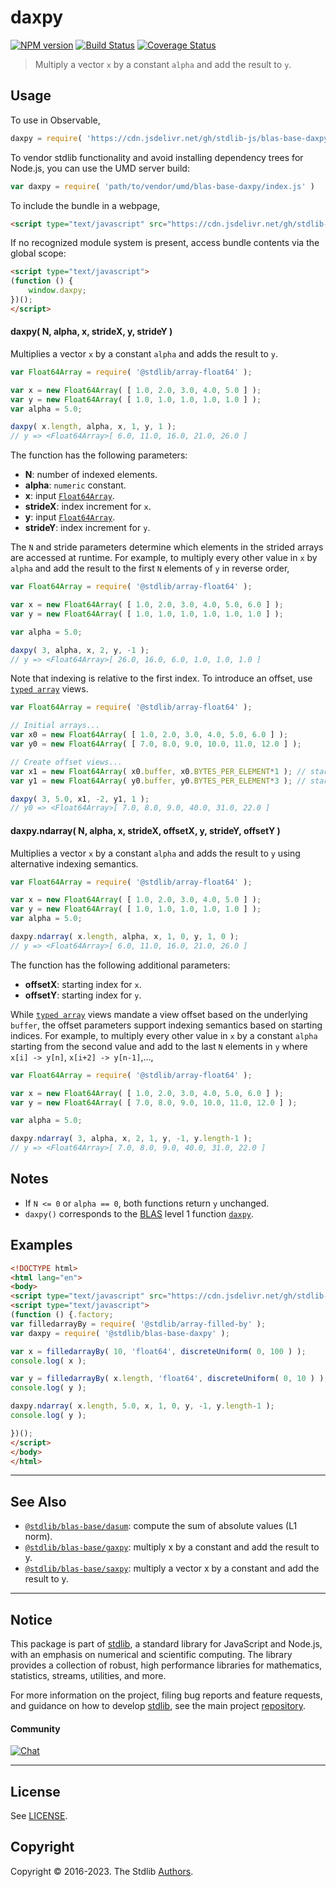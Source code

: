 <!--

@license Apache-2.0

Copyright (c) 2018 The Stdlib Authors.

Licensed under the Apache License, Version 2.0 (the "License");
you may not use this file except in compliance with the License.
You may obtain a copy of the License at

   http://www.apache.org/licenses/LICENSE-2.0

Unless required by applicable law or agreed to in writing, software
distributed under the License is distributed on an "AS IS" BASIS,
WITHOUT WARRANTIES OR CONDITIONS OF ANY KIND, either express or implied.
See the License for the specific language governing permissions and
limitations under the License.

-->

# daxpy

[![NPM version][npm-image]][npm-url] [![Build Status][test-image]][test-url] [![Coverage Status][coverage-image]][coverage-url] <!-- [![dependencies][dependencies-image]][dependencies-url] -->

> Multiply a vector `x` by a constant `alpha` and add the result to `y`.



<section class="usage">

## Usage

To use in Observable,

```javascript
daxpy = require( 'https://cdn.jsdelivr.net/gh/stdlib-js/blas-base-daxpy@umd/browser.js' )
```

To vendor stdlib functionality and avoid installing dependency trees for Node.js, you can use the UMD server build:

```javascript
var daxpy = require( 'path/to/vendor/umd/blas-base-daxpy/index.js' )
```

To include the bundle in a webpage,

```html
<script type="text/javascript" src="https://cdn.jsdelivr.net/gh/stdlib-js/blas-base-daxpy@umd/browser.js"></script>
```

If no recognized module system is present, access bundle contents via the global scope:

```html
<script type="text/javascript">
(function () {
    window.daxpy;
})();
</script>
```

#### daxpy( N, alpha, x, strideX, y, strideY )

Multiplies a vector `x` by a constant `alpha` and adds the result to `y`.

```javascript
var Float64Array = require( '@stdlib/array-float64' );

var x = new Float64Array( [ 1.0, 2.0, 3.0, 4.0, 5.0 ] );
var y = new Float64Array( [ 1.0, 1.0, 1.0, 1.0, 1.0 ] );
var alpha = 5.0;

daxpy( x.length, alpha, x, 1, y, 1 );
// y => <Float64Array>[ 6.0, 11.0, 16.0, 21.0, 26.0 ]
```

The function has the following parameters:

-   **N**: number of indexed elements.
-   **alpha**: `numeric` constant.
-   **x**: input [`Float64Array`][mdn-float64array].
-   **strideX**: index increment for `x`.
-   **y**: input [`Float64Array`][mdn-float64array].
-   **strideY**: index increment for `y`.

The `N` and stride parameters determine which elements in the strided arrays are accessed at runtime. For example, to multiply every other value in `x` by `alpha` and add the result to the first `N` elements of `y` in reverse order,

```javascript
var Float64Array = require( '@stdlib/array-float64' );

var x = new Float64Array( [ 1.0, 2.0, 3.0, 4.0, 5.0, 6.0 ] );
var y = new Float64Array( [ 1.0, 1.0, 1.0, 1.0, 1.0, 1.0 ] );

var alpha = 5.0;

daxpy( 3, alpha, x, 2, y, -1 );
// y => <Float64Array>[ 26.0, 16.0, 6.0, 1.0, 1.0, 1.0 ]
```

Note that indexing is relative to the first index. To introduce an offset, use [`typed array`][mdn-typed-array] views.

<!-- eslint-disable stdlib/capitalized-comments -->

```javascript
var Float64Array = require( '@stdlib/array-float64' );

// Initial arrays...
var x0 = new Float64Array( [ 1.0, 2.0, 3.0, 4.0, 5.0, 6.0 ] );
var y0 = new Float64Array( [ 7.0, 8.0, 9.0, 10.0, 11.0, 12.0 ] );

// Create offset views...
var x1 = new Float64Array( x0.buffer, x0.BYTES_PER_ELEMENT*1 ); // start at 2nd element
var y1 = new Float64Array( y0.buffer, y0.BYTES_PER_ELEMENT*3 ); // start at 4th element

daxpy( 3, 5.0, x1, -2, y1, 1 );
// y0 => <Float64Array>[ 7.0, 8.0, 9.0, 40.0, 31.0, 22.0 ]
```

#### daxpy.ndarray( N, alpha, x, strideX, offsetX, y, strideY, offsetY )

Multiplies a vector `x` by a constant `alpha` and adds the result to `y` using alternative indexing semantics.

```javascript
var Float64Array = require( '@stdlib/array-float64' );

var x = new Float64Array( [ 1.0, 2.0, 3.0, 4.0, 5.0 ] );
var y = new Float64Array( [ 1.0, 1.0, 1.0, 1.0, 1.0 ] );
var alpha = 5.0;

daxpy.ndarray( x.length, alpha, x, 1, 0, y, 1, 0 );
// y => <Float64Array>[ 6.0, 11.0, 16.0, 21.0, 26.0 ]
```

The function has the following additional parameters:

-   **offsetX**: starting index for `x`.
-   **offsetY**: starting index for `y`.

While [`typed array`][mdn-typed-array] views mandate a view offset based on the underlying `buffer`, the offset parameters support indexing semantics based on starting indices. For example, to multiply every other value in `x` by a constant `alpha` starting from the second value and add to the last `N` elements in `y` where `x[i] -> y[n]`, `x[i+2] -> y[n-1]`,...,

```javascript
var Float64Array = require( '@stdlib/array-float64' );

var x = new Float64Array( [ 1.0, 2.0, 3.0, 4.0, 5.0, 6.0 ] );
var y = new Float64Array( [ 7.0, 8.0, 9.0, 10.0, 11.0, 12.0 ] );

var alpha = 5.0;

daxpy.ndarray( 3, alpha, x, 2, 1, y, -1, y.length-1 );
// y => <Float64Array>[ 7.0, 8.0, 9.0, 40.0, 31.0, 22.0 ]
```

</section>

<!-- /.usage -->

<section class="notes">

## Notes

-   If `N <= 0` or `alpha == 0`, both functions return `y` unchanged.
-   `daxpy()` corresponds to the [BLAS][blas] level 1 function [`daxpy`][daxpy].

</section>

<!-- /.notes -->

<section class="examples">

## Examples

<!-- eslint no-undef: "error" -->

```html
<!DOCTYPE html>
<html lang="en">
<body>
<script type="text/javascript" src="https://cdn.jsdelivr.net/gh/stdlib-js/random-base-discrete-uniform@umd/browser.js"></script>
<script type="text/javascript">
(function () {.factory;
var filledarrayBy = require( '@stdlib/array-filled-by' );
var daxpy = require( '@stdlib/blas-base-daxpy' );

var x = filledarrayBy( 10, 'float64', discreteUniform( 0, 100 ) );
console.log( x );

var y = filledarrayBy( x.length, 'float64', discreteUniform( 0, 10 ) );
console.log( y );

daxpy.ndarray( x.length, 5.0, x, 1, 0, y, -1, y.length-1 );
console.log( y );

})();
</script>
</body>
</html>
```

</section>

<!-- /.examples -->

<!-- Section for related `stdlib` packages. Do not manually edit this section, as it is automatically populated. -->

<section class="related">

* * *

## See Also

-   <span class="package-name">[`@stdlib/blas-base/dasum`][@stdlib/blas/base/dasum]</span><span class="delimiter">: </span><span class="description">compute the sum of absolute values (L1 norm).</span>
-   <span class="package-name">[`@stdlib/blas-base/gaxpy`][@stdlib/blas/base/gaxpy]</span><span class="delimiter">: </span><span class="description">multiply x by a constant and add the result to y.</span>
-   <span class="package-name">[`@stdlib/blas-base/saxpy`][@stdlib/blas/base/saxpy]</span><span class="delimiter">: </span><span class="description">multiply a vector x by a constant and add the result to y.</span>

</section>

<!-- /.related -->

<!-- Section for all links. Make sure to keep an empty line after the `section` element and another before the `/section` close. -->


<section class="main-repo" >

* * *

## Notice

This package is part of [stdlib][stdlib], a standard library for JavaScript and Node.js, with an emphasis on numerical and scientific computing. The library provides a collection of robust, high performance libraries for mathematics, statistics, streams, utilities, and more.

For more information on the project, filing bug reports and feature requests, and guidance on how to develop [stdlib][stdlib], see the main project [repository][stdlib].

#### Community

[![Chat][chat-image]][chat-url]

---

## License

See [LICENSE][stdlib-license].


## Copyright

Copyright &copy; 2016-2023. The Stdlib [Authors][stdlib-authors].

</section>

<!-- /.stdlib -->

<!-- Section for all links. Make sure to keep an empty line after the `section` element and another before the `/section` close. -->

<section class="links">

[npm-image]: http://img.shields.io/npm/v/@stdlib/blas-base-daxpy.svg
[npm-url]: https://npmjs.org/package/@stdlib/blas-base-daxpy

[test-image]: https://github.com/stdlib-js/blas-base-daxpy/actions/workflows/test.yml/badge.svg?branch=main
[test-url]: https://github.com/stdlib-js/blas-base-daxpy/actions/workflows/test.yml?query=branch:main

[coverage-image]: https://img.shields.io/codecov/c/github/stdlib-js/blas-base-daxpy/main.svg
[coverage-url]: https://codecov.io/github/stdlib-js/blas-base-daxpy?branch=main

<!--

[dependencies-image]: https://img.shields.io/david/stdlib-js/blas-base-daxpy.svg
[dependencies-url]: https://david-dm.org/stdlib-js/blas-base-daxpy/main

-->

[chat-image]: https://img.shields.io/gitter/room/stdlib-js/stdlib.svg
[chat-url]: https://gitter.im/stdlib-js/stdlib/

[stdlib]: https://github.com/stdlib-js/stdlib

[stdlib-authors]: https://github.com/stdlib-js/stdlib/graphs/contributors

[umd]: https://github.com/umdjs/umd
[es-module]: https://developer.mozilla.org/en-US/docs/Web/JavaScript/Guide/Modules

[deno-url]: https://github.com/stdlib-js/blas-base-daxpy/tree/deno
[umd-url]: https://github.com/stdlib-js/blas-base-daxpy/tree/umd
[esm-url]: https://github.com/stdlib-js/blas-base-daxpy/tree/esm
[branches-url]: https://github.com/stdlib-js/blas-base-daxpy/blob/main/branches.md

[stdlib-license]: https://raw.githubusercontent.com/stdlib-js/blas-base-daxpy/main/LICENSE

[blas]: http://www.netlib.org/blas

[daxpy]: http://www.netlib.org/lapack/explore-html/de/da4/group__double__blas__level1.html

[mdn-float64array]: https://developer.mozilla.org/en-US/docs/Web/JavaScript/Reference/Global_Objects/Float64Array

[mdn-typed-array]: https://developer.mozilla.org/en-US/docs/Web/JavaScript/Reference/Global_Objects/TypedArray

<!-- <related-links> -->

[@stdlib/blas/base/dasum]: https://github.com/stdlib-js/blas-base-dasum/tree/umd

[@stdlib/blas/base/gaxpy]: https://github.com/stdlib-js/blas-base-gaxpy/tree/umd

[@stdlib/blas/base/saxpy]: https://github.com/stdlib-js/blas-base-saxpy/tree/umd

<!-- </related-links> -->

</section>

<!-- /.links -->
